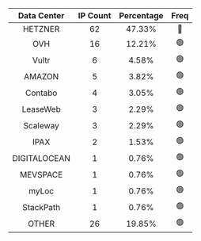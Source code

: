 | Data Center | IP Count | Percentage | Freq |
|:------------:|:--------:|:-----------:|:-----:|
| HETZNER | 62 | 47.33% | 🔴 |
| OVH | 16 | 12.21% | 🟢 |
| Vultr | 6 | 4.58% | 🟢 |
| AMAZON | 5 | 3.82% | 🟢 |
| Contabo | 4 | 3.05% | 🟢 |
| LeaseWeb | 3 | 2.29% | 🟢 |
| Scaleway | 3 | 2.29% | 🟢 |
| IPAX | 2 | 1.53% | 🟢 |
| DIGITALOCEAN | 1 | 0.76% | 🟢 |
| MEVSPACE | 1 | 0.76% | 🟢 |
| myLoc | 1 | 0.76% | 🟢 |
| StackPath | 1 | 0.76% | 🟢 |
| OTHER | 26 | 19.85% | 🟢 |